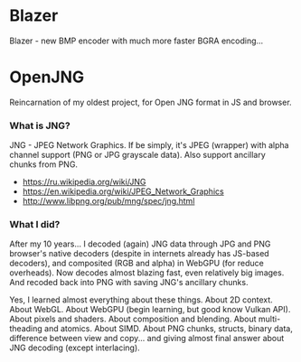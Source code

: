 # Blazer

Blazer - new BMP encoder with much more faster BGRA encoding...

# OpenJNG

Reincarnation of my oldest project, for Open JNG format in JS and browser. 

### What is JNG?

JNG - JPEG Network Graphics. If be simply, it's JPEG (wrapper) with alpha channel support (PNG or JPG grayscale data). Also support ancillary chunks from PNG.

- https://ru.wikipedia.org/wiki/JNG
- https://en.wikipedia.org/wiki/JPEG_Network_Graphics
- http://www.libpng.org/pub/mng/spec/jng.html

### What I did?

After my 10 years... I decoded (again) JNG data through JPG and PNG browser's native decoders (despite in internets already has JS-based decoders), and composited (RGB and alpha) in WebGPU (for reduce overheads). Now decodes almost blazing fast, even relatively big images. And recoded back into PNG with saving JNG's ancillary chunks.

Yes, I learned almost everything about these things. About 2D context. About WebGL. About WebGPU (begin learning, but good know Vulkan API). About pixels and shaders. About composition and blending. About multi-theading and atomics. About SIMD. About PNG chunks, structs, binary data, difference between view and copy... and giving almost final answer about JNG decoding (except interlacing).
